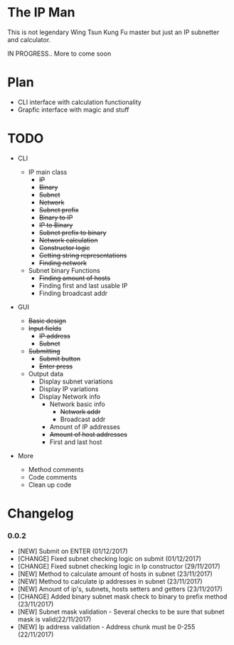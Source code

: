 # The IP Man

This is not legendary Wing Tsun Kung Fu master but just an IP subnetter and calculator.

IN PROGRESS.. More to come soon

# Plan
* CLI interface with calculation functionality
* Grapfic interface with magic and stuff

# TODO
* CLI
    * IP main class
        * <s>IP</s>
        * <s>Binary</s>
        * <s>Subnet</s>
        * <s>Network</s>
        * <s>Subnet prefix</s>
        * <s>Binary to IP</s>
        * <s>IP to Binary</s>
        * <s>Subnet prefix to binary</s>
        * <s>Network calculation</s>
        * <s>Constructor logic</s>
        * <s>Getting string representations</s>
        * <s>Finding network</s>
    * Subnet binary Functions
        * <s>Finding amount of hosts</s>
        * Finding first and last usable IP
        * Finding broadcast addr
        
* GUI
    * <s>Basic design</s>
    * <s>Input fields</s>
        * <s>IP address</s>
        * <s>Subnet</s>
    * <s>Submitting</s>
        * <s>Submit button</s>
        * <s>Enter press</s>
    * Output data
        * Display subnet variations
        * Display IP variations
        * Display Network info
            * Network basic info
                * <s>Network addr</s>
                * Broadcast addr
            * Amount of IP addresses
            * <s>Amount of host addresses</s>
            * First and last host
            
    
    
* More
    * Method comments
    * Code comments
    * Clean up code
    
    


# Changelog
### 0.0.2
* [NEW] Submit on ENTER (01/12/2017)
* [CHANGE] Fixed subnet checking logic on submit (01/12/2017)
* [CHANGE] Fixed subnet checking logic in Ip constructor (29/11/2017)
* [NEW] Method to calculate amount of hosts in subnet (23/11/2017)
* [NEW] Method to calculate ip addresses in subnet (23/11/2017)
* [NEW] Amount of ip's, subnets, hosts setters and getters (23/11/2017)
* [CHANGE] Added binary subnet mask check to binary to prefix method (23/11/2017) 
* [NEW] Subnet mask validation - Several checks to be sure that subnet mask is valid(22/11/2017)
* [NEW] Ip address validation - Address chunk must be 0-255 (22/11/2017)




